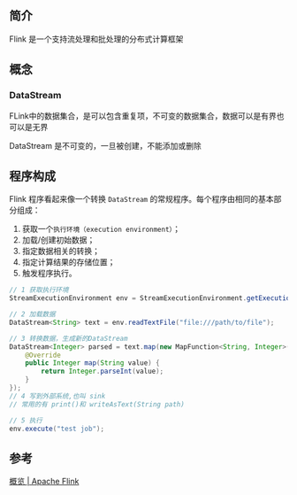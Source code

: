 ## 简介

Flink 是一个支持流处理和批处理的分布式计算框架

## 概念

### DataStream 

FLink中的数据集合，是可以包含重复项，不可变的数据集合，数据可以是有界也可以是无界

DataStream 是不可变的，一旦被创建，不能添加或删除

## 程序构成

Flink 程序看起来像一个转换 `DataStream` 的常规程序。每个程序由相同的基本部分组成：

1. 获取一个`执行环境（execution environment）`；
2. 加载/创建初始数据；
3. 指定数据相关的转换；
4. 指定计算结果的存储位置；
5. 触发程序执行。

```java
// 1 获取执行环境
StreamExecutionEnvironment env = StreamExecutionEnvironment.getExecutionEnvironment();

// 2 加载数据
DataStream<String> text = env.readTextFile("file:///path/to/file");

// 3 转换数据，生成新的DataStream
DataStream<Integer> parsed = text.map(new MapFunction<String, Integer>() {
    @Override
    public Integer map(String value) {
        return Integer.parseInt(value);
    }
});
// 4 写到外部系统,也叫 sink
// 常用的有 print()和 writeAsText(String path)

// 5 执行
env.execute("test job");
```



## 参考

[概览 | Apache Flink](https://nightlies.apache.org/flink/flink-docs-release-1.16/zh/docs/dev/datastream/overview/)